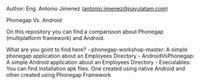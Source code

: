 Author: Eng. Antonio Jimenez (antonio.jimenez@payulatam.com)

Phonegap Vs. Android

On this repository you can find a comparisson about Phonegap (multiplatform framework) and Android.

What are you goint to find here?
    - phonegap-workshop-master: A simple phonegap application about an Employees Directory
    - AndroidVsPhonegap: A simple Android application about an Employees Directory
    - Executables: You can find installation apk files. One created using native Android and other created using Phonegap Framework
